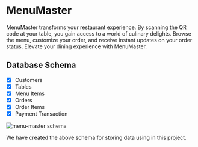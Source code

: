 # MenuMaster

MenuMaster transforms your restaurant experience. By scanning the QR code at your table, you gain access to a world of culinary delights. Browse the menu, customize your order, and receive instant updates on your order status. Elevate your dining experience with MenuMaster.

## Database Schema
- [x] Customers
- [x] Tables
- [x] Menu Items
- [x] Orders
- [x] Order Items
- [x] Payment Transaction

![menu-master schema](https://github.com/K-RD/Menu-Master/assets/108448353/5b0abb6f-ae5f-4351-9164-f5a24dfb4eb5)

We have created the above schema for storing data using in this project.
